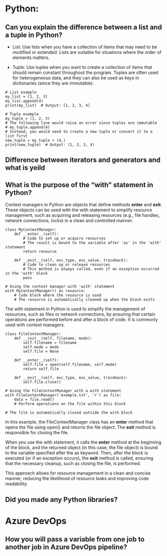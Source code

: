 # Python:

## Can you explain the difference between a list and a tuple in Python?

- List: Use lists when you have a collection of items that may need to be modified or extended. Lists are suitable for situations where the order of elements matters.

- Tuple: Use tuples when you want to create a collection of items that should remain constant throughout the program. Tuples are often used for heterogeneous data, and they can also be used as keys in dictionaries (since they are immutable).

```
# List example
my_list = [1, 2, 3]
my_list.append(4)
print(my_list)  # Output: [1, 2, 3, 4]

# Tuple example
my_tuple = (1, 2, 3)
# The following line would raise an error since tuples are immutable
# my_tuple.append(4)
# Instead, you would need to create a new tuple or convert it to a list first
new_tuple = my_tuple + (4,)
print(new_tuple)  # Output: (1, 2, 3, 4)
```


## Difference between iterators and generators and what is yeild


## What is the purpose of the “with” statement in Python?

Context managers in Python are objects that define methods __enter__ and __exit__. These objects can be used with the with statement to simplify resource management, such as acquiring and releasing resources (e.g., file handles, network connections, locks) in a clean and controlled manner.
```
class MyContextManager:
    def __enter__(self):
        # Code to set up or acquire resources
        # The result is bound to the variable after 'as' in the 'with' statement
        return resource

    def __exit__(self, exc_type, exc_value, traceback):
        # Code to clean up or release resources
        # This method is always called, even if an exception occurred in the 'with' block
        pass

# Using the context manager with 'with' statement
with MyContextManager() as resource:
    # Code block where the resource is used
    # The resource is automatically cleaned up when the block exits

```
The with statement in Python is used to simplify the management of resources, such as files or network connections, by ensuring that certain operations are performed before and after a block of code. It is commonly used with context managers.

```
class FileContextManager:
    def __init__(self, filename, mode):
        self.filename = filename
        self.mode = mode
        self.file = None

    def __enter__(self):
        self.file = open(self.filename, self.mode)
        return self.file

    def __exit__(self, exc_type, exc_value, traceback):
        self.file.close()

# Using the FileContextManager with a with statement
with FileContextManager('example.txt', 'r') as file:
    data = file.read()
    # Perform operations on the file within this block

# The file is automatically closed outside the with block

```

In this example, the FileContextManager class has an __enter__ method that opens the file using open() and returns the file object. The __exit__ method is responsible for closing the file.

When you use the with statement, it calls the __enter__ method at the beginning of the block, and the returned object (in this case, the file object) is bound to the variable specified after the as keyword. Then, after the block is executed (or if an exception occurs), the __exit__ method is called, ensuring that the necessary cleanup, such as closing the file, is performed.

This approach allows for resource management in a clean and concise manner, reducing the likelihood of resource leaks and improving code readability.


## Did you made any Python libraries?

# Azure DevOps

## How you will pass a variable from one job to another job in Azure DevOps pipeline?




